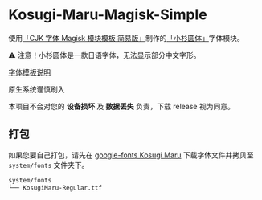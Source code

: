 # Kosugi-Maru-Magisk-Simple

使用[「CJK 字体 Magisk 模块模板 简易版」](https://github.com/lxgw/simple-cjk-font-magisk-module-template)制作的[「小杉圆体」](https://fonts.google.com/specimen/Kosugi+Maru)字体模块。

:warning: 注意！小杉圆体是一款日语字体，无法显示部分中文字形。

[字体模板说明](README-lxgw.md)

原生系统谨慎刷入

本项目不会对您的 **设备损坏** 及 **数据丢失** 负责，下载 release 视为同意。

## 打包

如果您要自己打包，请先在 [google-fonts Kosugi Maru](https://fonts.google.com/specimen/Kosugi+Maru) 下载字体文件并拷贝至 `system/fonts` 文件夹下。

```bash
system/fonts
└── KosugiMaru-Regular.ttf
```
